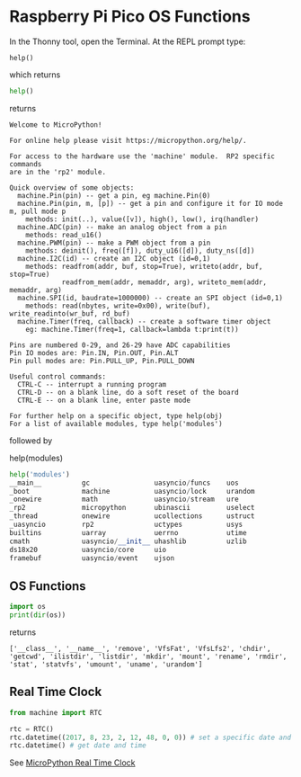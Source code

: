 # Raspberry Pi Pico OS Functions

In the Thonny tool, open the Terminal.  At the REPL prompt type:

```help()```

which returns

```py
help()
```

returns

```
Welcome to MicroPython!

For online help please visit https://micropython.org/help/.

For access to the hardware use the 'machine' module.  RP2 specific commands
are in the 'rp2' module.

Quick overview of some objects:
  machine.Pin(pin) -- get a pin, eg machine.Pin(0)
  machine.Pin(pin, m, [p]) -- get a pin and configure it for IO mode m, pull mode p
    methods: init(..), value([v]), high(), low(), irq(handler)
  machine.ADC(pin) -- make an analog object from a pin
    methods: read_u16()
  machine.PWM(pin) -- make a PWM object from a pin
    methods: deinit(), freq([f]), duty_u16([d]), duty_ns([d])
  machine.I2C(id) -- create an I2C object (id=0,1)
    methods: readfrom(addr, buf, stop=True), writeto(addr, buf, stop=True)
             readfrom_mem(addr, memaddr, arg), writeto_mem(addr, memaddr, arg)
  machine.SPI(id, baudrate=1000000) -- create an SPI object (id=0,1)
    methods: read(nbytes, write=0x00), write(buf), write_readinto(wr_buf, rd_buf)
  machine.Timer(freq, callback) -- create a software timer object
    eg: machine.Timer(freq=1, callback=lambda t:print(t))

Pins are numbered 0-29, and 26-29 have ADC capabilities
Pin IO modes are: Pin.IN, Pin.OUT, Pin.ALT
Pin pull modes are: Pin.PULL_UP, Pin.PULL_DOWN

Useful control commands:
  CTRL-C -- interrupt a running program
  CTRL-D -- on a blank line, do a soft reset of the board
  CTRL-E -- on a blank line, enter paste mode

For further help on a specific object, type help(obj)
For a list of available modules, type help('modules')
```

followed by

help(modules)

```py
help('modules')
__main__          gc                uasyncio/funcs    uos
_boot             machine           uasyncio/lock     urandom
_onewire          math              uasyncio/stream   ure
_rp2              micropython       ubinascii         uselect
_thread           onewire           ucollections      ustruct
_uasyncio         rp2               uctypes           usys
builtins          uarray            uerrno            utime
cmath             uasyncio/__init__ uhashlib          uzlib
ds18x20           uasyncio/core     uio
framebuf          uasyncio/event    ujson
```

## OS Functions

```py
import os
print(dir(os))
```

returns

```
['__class__', '__name__', 'remove', 'VfsFat', 'VfsLfs2', 'chdir', 'getcwd', 'ilistdir', 'listdir', 'mkdir', 'mount', 'rename', 'rmdir', 'stat', 'statvfs', 'umount', 'uname', 'urandom']
```

## Real Time Clock

```py
from machine import RTC

rtc = RTC()
rtc.datetime((2017, 8, 23, 2, 12, 48, 0, 0)) # set a specific date and time
rtc.datetime() # get date and time
```

See [MicroPython Real Time Clock](https://docs.micropython.org/en/latest/rp2/quickref.html#real-time-clock-rtc)
